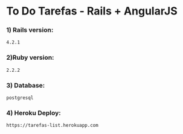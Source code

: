 # To Do Tarefas - Rails + AngularJS

### 1) Rails version:
    4.2.1

### 2)Ruby version:
    2.2.2

### 3) Database:
    postgresql

### 4) Heroku Deploy:
    https://tarefas-list.herokuapp.com
